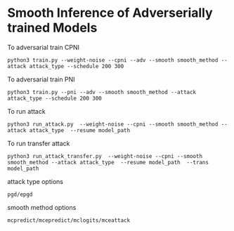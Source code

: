 # Smooth Inference of Adverserially trained Models

To  adversarial train CPNI

```python3 train.py --weight-noise --cpni --adv --smooth smooth_method --attack attack_type --schedule 200 300```

To  adversarial train PNI

```python3 train.py --pni --adv --smooth smooth_method --attack attack_type --schedule 200 300```

To run attack

```python3 run_attack.py  --weight-noise --cpni --smooth smooth_method --attack attack_type  --resume model_path```

To run transfer attack

```python3 run_attack_transfer.py  --weight-noise --cpni --smooth smooth_method --attack attack_type  --resume model_path  --trans model_path```

attack type options

```pgd/epgd```

smooth method options

```mcpredict/mcepredict/mclogits/mceattack```
